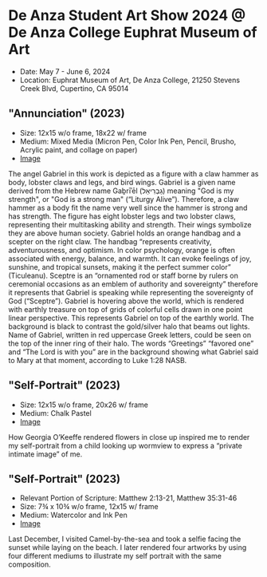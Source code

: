 # De Anza Student Art Show 2024 @ De Anza College Euphrat Museum of Art 
* Date: May 7 - June 6, 2024
* Location: Euphrat Museum of Art, De Anza College, 21250 Stevens Creek Blvd, Cupertino, CA 95014
## "Annunciation" (2023)
* Size: 12x15 w/o frame, 18x22 w/ frame
* Medium: Mixed Media (Micron Pen, Color Ink Pen, Pencil, Brusho, Acrylic paint, and collage on paper)
* [Image](https://photos.app.goo.gl/r9v1DGiY6n6EzMZLA)

The angel Gabriel in this work is depicted as a figure with a claw hammer as body, lobster claws and legs, and bird wings. Gabriel is a given name derived from the Hebrew name Gaḇrīʾēl (גַבְרִיאֵל) meaning "God is my strength", or "God is a strong man" (“Liturgy Alive”). Therefore, a claw hammer as a body fit the name very well since the hammer is strong and has strength. The figure has eight lobster legs and two lobster claws, representing their multitasking ability and strength. Their wings symbolize they are above human society. Gabriel holds an orange handbag and a scepter on the right claw. The handbag “represents creativity, adventurousness, and optimism. In color psychology, orange is often associated with energy, balance, and warmth. It can evoke feelings of joy, sunshine, and tropical sunsets, making it the perfect summer color” (Ticuleanu). Sceptre is an “ornamented rod or staff borne by rulers on ceremonial occasions as an emblem of authority and sovereignty” therefore it represents that Gabriel is speaking while representing the sovereignty of God (“Sceptre”). Gabriel is hovering above the world, which is rendered with earthly treasure on top of grids of colorful cells drawn in one point linear perspective. This represents Gabriel on top of the earthly world. The background is black to contrast the gold/silver halo that beams out lights. Name of Gabriel, written in red uppercase Greek letters, could be seen on the top of the inner ring of their halo. The words “Greetings” “favored one” and “The Lord is with you” are in the background showing what Gabriel said to Mary at that moment, according to Luke 1:28 NASB.
## "Self-Portrait" (2023)
* Size: 12x15 w/o frame, 20x26  w/ frame
* Medium: Chalk Pastel
* [Image](https://photos.app.goo.gl/fn1NzKMhtbZxhP5y5)

How Georgia O’Keeffe rendered flowers in close up inspired me to render my self-portrait from a child looking up wormview to express a “private intimate image” of me.
## "Self-Portrait" (2023)
* Relevant Portion of Scripture: Matthew 2:13-21, Matthew 35:31-46
* Size:  7¾ x 10¾  w/o frame, 12x15  w/ frame
* Medium: Watercolor and Ink Pen
* [Image](https://photos.app.goo.gl/WXso29msVU2BwuUZ6)

Last December, I visited Camel-by-the-sea and took a selfie facing the sunset while laying on the beach. I later rendered four artworks by using four different mediums to illustrate my self portrait with the same composition. 
